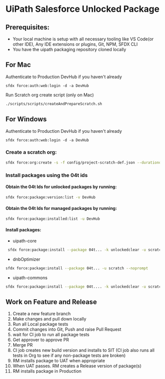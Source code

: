 # UiPath Salesforce Unlocked Package

## Prerequisites:

- Your local machine is setup with all necessary tooling like VS Code(or other IDE), Any IDE extensions or plugins, Git, NPM, SFDX CLI
- You have the uipath packaging repository cloned locally

## For Mac

Authenticate to Production DevHub if you haven't already

```shell
sfdx force:auth:web:login -d -a DevHub
```

Run Scratch org create script (only on Mac)

```bash
./scripts/scripts/createAndPrepareScratch.sh
```

## For Windows

Authenticate to Production DevHub if you haven't already

```shell
sfdx force:auth:web:login -d -a DevHub
```

### Create a scratch org:

```bash
sfdx force:org:create -s -f config/project-scratch-def.json --durationdays 30 --setalias scratch -v DevHub
```

### Install packages using the 04t ids

#### Obtain the 04t Ids for unlocked packages by running:

```bash
sfdx force:package:version:list -v DevHub
```

#### Obtain the 04t Ids for managed packages by running:

```bash
sfdx force:package:installed:list -u DevHub
```

#### Install packages:

- uipath-core

```bash
 sfdx force:package:install --package 04t... -k unlockedclear -u scratch
```

- dnbOptimizer

```bash
sfdx force:package:install --package 04t... -u scratch --noprompt
```

- uipath-commons

```bash
sfdx force:package:install --package 04t.... -k unlockedclear -u scratch
```

## Work on Feature and Release

1. Create a new feature branch
2. Make changes and pull down locally
3. Run all Local package tests
4. Commit changes into Git, Push and raise Pull Request
5. wait for CI job to run all package tests
6. Get approver to approve PR
7. Merge PR
8. CI job creates new build version and installs to SIT
   (CI job also runs all tests in Org to see if any non-package tests are broken)
9. RM installs package to UAT when appropriate
10. When UAT passes. RM creates a Release version of package(s)
11. RM installs package in Production
